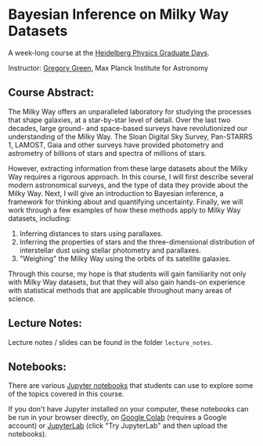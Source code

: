 Bayesian Inference on Milky Way Datasets
========================================

A week-long course at the [Heidelberg Physics Graduate Days](https://gsfp.physi.uni-heidelberg.de/graddays/index.php?m=3&s=2).

Instructor: [Gregory Green](http://greg.ory.gr), Max Planck Institute for Astronomy


Course Abstract:
----------------

The Milky Way offers an unparalleled laboratory for studying the processes that shape galaxies, at a star-by-star level of detail. Over the last two decades, large ground- and space-based surveys have revolutionized our understanding of the Milky Way. The Sloan Digital Sky Survey, Pan-STARRS 1, LAMOST, Gaia and other surveys have provided photometry and astrometry of billions of stars and spectra of millions of stars.

However, extracting information from these large datasets about the Milky Way requires a rigorous approach. In this course, I will first describe several modern astronomical surveys, and the type of data they provide about the Milky Way. Next, I will give an introduction to Bayesian inference, a framework for thinking about and quantifying uncertainty. Finally, we will work through a few examples of how these methods apply to Milky Way datasets, including:

  1. Inferring distances to stars using parallaxes.
  2. Inferring the properties of stars and the three-dimensional distribution of interstellar dust using stellar photometry and parallaxes.
  3. "Weighing" the Milky Way using the orbits of its satellite galaxies.

Through this course, my hope is that students will gain familiarity not only with Milky Way datasets, but that they will also gain hands-on experience with statistical methods that are applicable throughout many areas of science.


Lecture Notes:
--------------

Lecture notes / slides can be found in the folder `lecture_notes`.


Notebooks:
----------

There are various [Jupyter notebooks](https://jupyter.org/) that students can use to explore some of the topics covered in this course.

If you don't have Jupyter installed on your computer, these notebooks can be run in your browser directly, on [Google Colab](https://colab.research.google.com/) (requires a Google account) or [JupyterLab](https://jupyter.org/try) (click "Try JupyterLab" and then upload the notebooks).

